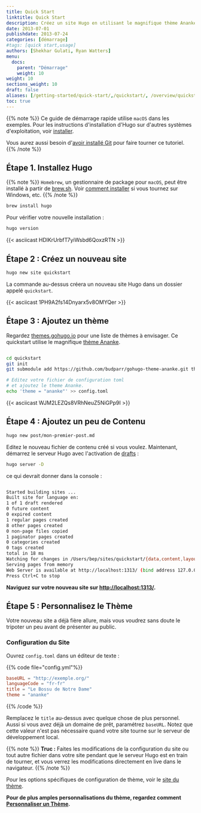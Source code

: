```yaml
---
title: Quick Start
linktitle: Quick Start
description: Créez un site Hugo en utilisant le magnifique thème Ananke.
date: 2013-07-01
publishdate: 2013-07-24
categories: [démarrage]
#tags: [quick start,usage]
authors: [Shekhar Gulati, Ryan Watters]
menu:
  docs:
    parent: "Démarrage"
    weight: 10
weight: 10
sections_weight: 10
draft: false
aliases: [/getting-started/quick-start/,/quickstart/, /overview/quickstart/]
toc: true
---
```


{{% note %}}
Ce guide de démarrage rapide utilise `macOS` dans les exemples. Pour les instructions d'installation d'Hugo sur d'autres systèmes d'exploitation, voir [installer](/demarrage/installer/).

Vous aurez aussi besoin d'[avoir installé Git](https://git-scm.com/downloads) pour faire tourner ce tutoriel.
{{% /note %}}


## Étape 1. Installez Hugo

{{% note %}}
`Homebrew`, un gestionnaire de package pour `macOS`, peut être installé à partir de [brew.sh](https://brew.sh/). Voir [comment installer](/démarrage/installer) si vous tournez sur Windows, etc.
{{% /note %}}

```bash
brew install hugo
```

Pour vérifier votre nouvelle installation :

```bash
hugo version
```


{{< asciicast HDlKrUrbfT7yiWsbd6QoxzRTN >}}


## Étape 2 : Créez un nouveau site 

```bash
hugo new site quickstart
```

La commande au-dessus créera un nouveau site Hugo dans un dossier appelé `quickstart`.

{{< asciicast 1PH9A2fs14Dnyarx5v8OMYQer >}}


## Étape 3 : Ajoutez un thème

Regardez [themes.gohugo.io](https://themes.gohugo.io/) pour une liste de thèmes à envisager. Ce quickstart utilise le magnifique  [thème Ananke](https://themes.gohugo.io/gohugo-theme-ananke/).

```bash

cd quickstart
git init
git submodule add https://github.com/budparr/gohugo-theme-ananke.git themes/ananke

# Editez votre fichier de configuration toml
# et ajoutez le theme Ananke.
echo 'theme = "ananke"' >> config.toml
```


{{< asciicast WJM2LEZQs8VRhNeuZ5NiGPp9I >}}

## Étape 4 : Ajoutez un peu de Contenu

```bash
hugo new post/mon-premier-post.md
```


Editez le nouveau fichier de contenu créé si vous voulez. Maintenant, démarrez le serveur Hugo avec l'activation de  [drafts](/demarrage/usage/#contenus-draft-futurs-et-expire) :

```bash
hugo server -D
```

ce qui devrait donner dans la console : 
```bash

Started building sites ...
Built site for language en:
1 of 1 draft rendered
0 future content
0 expired content
1 regular pages created
8 other pages created
0 non-page files copied
1 paginator pages created
0 categories created
0 tags created
total in 18 ms
Watching for changes in /Users/bep/sites/quickstart/{data,content,layouts,static,themes}
Serving pages from memory
Web Server is available at http://localhost:1313/ (bind address 127.0.0.1)
Press Ctrl+C to stop
```


**Naviguez sur votre nouveau site sur [http://localhost:1313/](http://localhost:1313/).**



## Étape 5 : Personnalisez le Thème

Votre nouveau site a déjà fière allure, mais vous voudrez sans doute le tripoter un peu avant de présenter au public.

### Configuration du Site

Ouvrez `config.toml` dans un éditeur de texte :

{{% code file="config.yml"%}}
```toml
baseURL = "http://exemple.org/"
languageCode = "fr-fr"
title = "Le Bossu de Notre Dame"
theme = "ananke"
```
{{% /code %}}

Remplacez le `title` au-dessus avec quelque chose de plus personnel. Aussi si vous avez déjà un domaine de prêt, paramétrez `baseURL`. Notez que cette valeur n'est pas nécessaire quand votre site tourne sur le serveur de développement local.

{{% note %}}
**Truc :** Faites les modifications de la configuration du site ou tout autre fichier dans votre site pendant que le serveur Hugo est en train de tourner, et vous verrez les modifications directement en live dans le navigateur.
{{% /note %}}


Pour les options spécifiques de configuration de thème, voir le  [site du thème](https://github.com/budparr/gohugo-theme-ananke).

**Pour de plus amples personnalisations du thème, regardez comment [Personnaliser un Thème](/themes/personnaliser/).**






